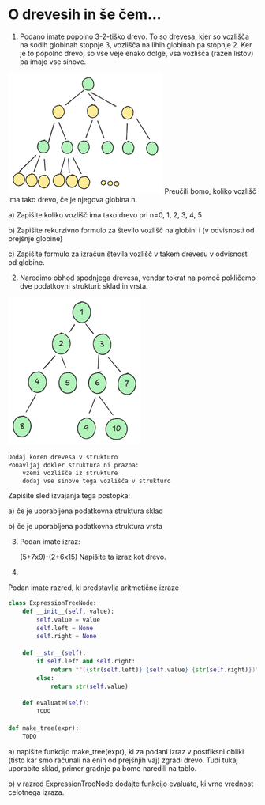 # O drevesih in še čem...

1. Podano imate popolno 3-2-tiško drevo. To so drevesa, kjer so vozlišča na sodih globinah stopnje 3, vozlišča na lihih globinah pa stopnje 2. Ker je to popolno drevo, so vse veje enako dolge, vsa vozlišča (razen listov) pa imajo vse sinove.

![width:300](img/32-tree.png )
Preučili bomo, koliko vozlišč ima tako drevo, če je njegova globina n.
   
a) Zapišite koliko vozlišč ima tako drevo pri n=0, 1, 2, 3, 4, 5

b) Zapišite rekurzivno formulo za število vozlišč na globini i (v odvisnosti od prejšnje globine)

c) Zapišite formulo za izračun števila vozlišč v takem drevesu v odvisnost od globine.

2. Naredimo obhod spodnjega drevesa, vendar tokrat na pomoč pokličemo dve podatkovni strukturi: sklad in vrsta.

![width:300](img/walk.png )

    Dodaj koren drevesa v strukturo
    Ponavljaj dokler struktura ni prazna:
        vzemi vozlišče iz strukture
        dodaj vse sinove tega vozlišča v strukturo
Zapišite sled izvajanja tega postopka:

a) če je uporabljena podatkovna struktura sklad

b) če je uporabljena podatkovna struktura vrsta


3. Podan imate izraz:

    (5+7x9)-(2+6x15)
Napišite ta izraz kot drevo.

4. 
Podan imate razred, ki predstavlja aritmetične izraze
```python
class ExpressionTreeNode:
    def __init__(self, value):
        self.value = value
        self.left = None
        self.right = None
    
    def __str__(self):
        if self.left and self.right:
            return f"({str(self.left)} {self.value} {str(self.right)})"
        else:
            return str(self.value)
    
    def evaluate(self):
        TODO

def make_tree(expr):
    TODO
```

a) napišite funkcijo make_tree(expr), ki za podani izraz v postfiksni obliki (tisto kar smo računali na enih od prejšnjih vaj) zgradi drevo. Tudi tukaj uporabite sklad, primer gradnje pa bomo naredili na tablo.

b) v razred ExpressionTreeNode dodajte funkcijo evaluate, ki vrne vrednost celotnega izraza.